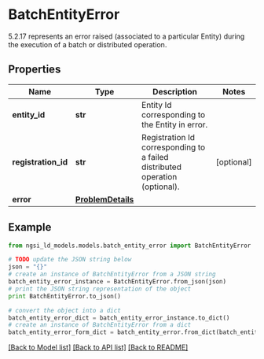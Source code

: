 # BatchEntityError

5.2.17 represents an error raised (associated to a particular Entity) during the execution of a batch or distributed operation. 

## Properties
Name | Type | Description | Notes
------------ | ------------- | ------------- | -------------
**entity_id** | **str** | Entity Id corresponding to the Entity in error.  | 
**registration_id** | **str** | Registration Id corresponding to a failed distributed operation (optional).  | [optional] 
**error** | [**ProblemDetails**](ProblemDetails.md) |  | 

## Example

```python
from ngsi_ld_models.models.batch_entity_error import BatchEntityError

# TODO update the JSON string below
json = "{}"
# create an instance of BatchEntityError from a JSON string
batch_entity_error_instance = BatchEntityError.from_json(json)
# print the JSON string representation of the object
print BatchEntityError.to_json()

# convert the object into a dict
batch_entity_error_dict = batch_entity_error_instance.to_dict()
# create an instance of BatchEntityError from a dict
batch_entity_error_form_dict = batch_entity_error.from_dict(batch_entity_error_dict)
```
[[Back to Model list]](../README.md#documentation-for-models) [[Back to API list]](../README.md#documentation-for-api-endpoints) [[Back to README]](../README.md)


